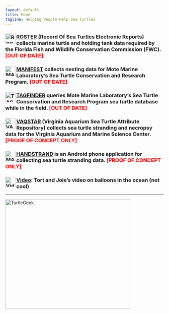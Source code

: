```yaml
---
layout: default
title: Home
tagline: Helping People Help Sea Turtles
---
```

<h3>
  <a class="anchor" href="{{ site.url }}{{ site.baseurl }}/pages/roster.html" aria-hidden="true"><img style="margin: 0px 3px 3px 0px; display: inline; border: 0px;" src="{ site.url }}{{ site.baseurl }}/assets/images/roster.png" alt="ROSTER" width="32" height="32" align="left"> ROSTER<span aria-hidden="true" class="octicon octicon-link"></span></a> (Record Of Sea Turtles Electronic Reports) collects marine turtle and holding tank data required by the Florida Fish and Wildlife Conservation Commission (FWC). <strong><span style="color: #ff0000;">[OUT OF DATE]</span></strong>
</h3>
<!--
<h3>
  <a class="anchor" href="{{ site.url }}{{ site.baseurl }}/pages/rosterweb.html" aria-hidden="true"><span aria-hidden="true" class="octicon octicon-link"><img style="margin: 0px 3px 3px 0px; display: inline; border: 0px;" src="{ site.url }}{{ site.baseurl }}/assets/images/roster.png" alt="ROSTER" width="32" height="32" align="left"> ROSTERWEB</span></a> (Record Of Sea Turtles Electronic Reports – Web) is the web-based version of ROSTER. <strong><span style="color: #ff0000;">[PROOF OF CONCEPT ONLY]</span></strong>
</h3>
-->
<h3>
  <a class="anchor" href="{{ site.url }}{{ site.baseurl }}/pages/manifest.html" aria-hidden="true"><span aria-hidden="true" class="octicon octicon-link"><img style="margin: 0px 3px 3px 0px; display: inline; border: 0px;" src="{ site.url }}{{ site.baseurl }}/assets/images/manifest.png" alt="MANIFEST" width="32" height="32" align="left"> MANIFEST</span></a> collects nesting data for Mote Marine Laboratory’s Sea Turtle Conservation and Research Program. <strong><span style="color: #ff0000;">[OUT OF DATE]</span></strong>
</h3>
<h3>
  <a class="anchor" href="{{ site.url }}{{ site.baseurl }}/pages/tagfinder.html" aria-hidden="true"><span aria-hidden="true" class="octicon octicon-link"><img style="margin: 0px 3px 3px 0px; display: inline; border: 0px;" src="{ site.url }}{{ site.baseurl }}/assets/images/manifest.png" alt="TAGFINDER" width="32" height="32" align="left"> TAGFINDER</span></a> queries Mote Marine Laboratory’s Sea Turtle Conservation and Research Program sea turtle database while in the field. <strong><span style="color: #ff0000;">[OUT OF DATE]</span></strong>
</h3>
<h3>
  <a class="anchor" href="{{ site.url }}{{ site.baseurl }}/pages/vaqstar.html" aria-hidden="true"><span aria-hidden="true" class="octicon octicon-link"><img style="margin: 0px 3px 3px 0px; display: inline; border: 0px;" src="{ site.url }}{{ site.baseurl }}/assets/images/vaqstar.png" alt="VAQSTAR" width="32" height="32" align="left"> VAQSTAR</span></a> (Virginia Aquarium Sea Turtle Attribute Repository) collects sea turtle stranding and necropsy data for the Virginia Aquarium and Marine Science Center. <strong><span style="color: #ff0000;">[PROOF OF CONCEPT ONLY]</span></strong>
</h3>
<h3>
  <a class="anchor" href="{{ site.url }}{{ site.baseurl }}/pages/handstrand.html" aria-hidden="true"><span aria-hidden="true" class="octicon octicon-link"><img style="margin: 0px 3px 3px 0px; display: inline; border: 0px;" src="{ site.url }}{{ site.baseurl }}/assets/images/handstrand.png" alt="MANIFEST" width="32" height="32" align="left"> HANDSTRAND</span></a> is an Android phone application for collecting sea turtle stranding data. <strong><span style="color: #ff0000;">[PROOF OF CONCEPT ONLY]</span></strong>
</h3>
<h3>
  <a class="anchor" href="{{ site.url }}{{ site.baseurl }}/pages/videos.html" aria-hidden="true"><span aria-hidden="true" class="octicon octicon-link"><img style="margin: 0px 3px 3px 0px; display: inline; border: 0px;" src="{ site.url }}{{ site.baseurl }}/assets/images/balloons.png" alt="Video" width="32" height="32" align="left">Video</span></a>: Tort and Joie’s video on balloons in the ocean (not cool)
</h3>
<hr />
<p><img class="alignright" style="border: 0pt none;" src="{{ site.url }}{{ site.baseurl }}/assets/images/turtle_geek_logo_with_email.jpg" alt="TurtleGeek" width="397" height="348" border="0" /></p>

